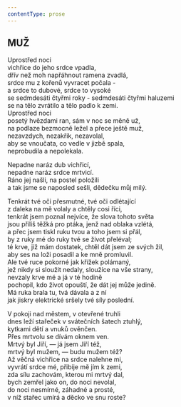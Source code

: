 ```yaml
---
contentType: prose
---
```


## MUŽ  

Uprostřed noci  
vichřice do jeho srdce vpadla,  
dřív než moh napřáhnout ramena zvadlá,  
srdce mu z kořenů vyvracet počala -  
a srdce to dubové, srdce to vysoké  
se sedmdesáti čtyřmi roky - sedmdesáti čtyřmi haluzemi  
se na tělo zvrátilo a tělo padlo k zemi.  
Uprostřed noci  
posetý hvězdami ran, sám v noc se měně už,  
na podlaze bezmocně ležel a přece ještě muž,  
nezavzdych, nezakřik, nezavolal,  
aby se vnoučata, co vedle v jizbě spala,  
neprobudila a nepolekala.  

Nepadne naráz dub vichřicí,  
nepadne naráz srdce mrtvicí.  
Ráno jej našli, na postel položili  
a tak jsme se naposled sešli, dědečku můj milý.  

Tenkrát tvé oči přesmutné, tvé oči odlétající  
z daleka na mě volaly a chtěly cosi říci,  
tenkrát jsem poznal nejvíce, že slova tohoto světa  
jsou příliš těžká pro ptáka, jenž nad oblaka vzlétá,  
a přec jsem tiskl ruku tvou a toho jsem si přál,  
by z ruky mé do ruky tvé se život přeléval;  
té krve, jíž mám dostatek, chtěl dát jsem ze svých žil,  
aby ses na loži posadil a ke mně promluvil.  
Ale tvé ruce pokorné jak křížek polámaný,  
jež nikdy si sloužit nedaly, sloužíce na vše strany,  
nevzaly krve mé a já v té hodině  
pochopil, kdo život opouští, že dát jej může jedině.  
Má ruka brala tu, tvá dávala a z ní  
jak jiskry elektrické sršely tvé síly poslední.  

V pokoji nad městem, v otevřené truhli  
dnes leží stařeček v svátečních šatech ztuhlý,  
kytkami dětí a vnuků ověnčen.  
Přes mrtvolu se dívám oknem ven.  
Mrtvý byl Jiří, — já jsem Jiří též,  
mrtvý byl mužem, — budu mužem též?  
Až věčná vichřice na srdce nalehne mi,  
vyvrátí srdce mé, přibije mě jím k zemi,  
zda sílu zachovám, kterou mi mrtvý dal,  
bych zemřel jako on, do noci nevolal,  
do noci nesmírné, záhadné a prosté,  
v níž stařec umírá a děcko ve snu roste?
